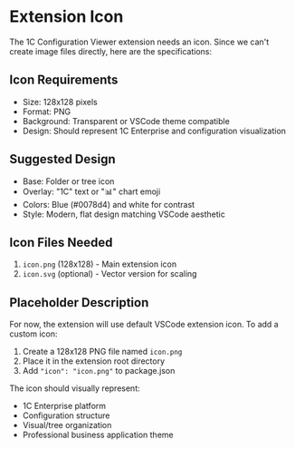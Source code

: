 # Extension Icon

The 1C Configuration Viewer extension needs an icon. Since we can't create image files directly, here are the specifications:

## Icon Requirements
- Size: 128x128 pixels
- Format: PNG
- Background: Transparent or VSCode theme compatible
- Design: Should represent 1C Enterprise and configuration visualization

## Suggested Design
- Base: Folder or tree icon
- Overlay: "1C" text or "📊" chart emoji
- Colors: Blue (#0078d4) and white for contrast
- Style: Modern, flat design matching VSCode aesthetic

## Icon Files Needed
1. `icon.png` (128x128) - Main extension icon
2. `icon.svg` (optional) - Vector version for scaling

## Placeholder Description
For now, the extension will use default VSCode extension icon. To add a custom icon:
1. Create a 128x128 PNG file named `icon.png`
2. Place it in the extension root directory
3. Add `"icon": "icon.png"` to package.json

The icon should visually represent:
- 1C Enterprise platform
- Configuration structure
- Visual/tree organization
- Professional business application theme